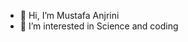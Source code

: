 - 👋 Hi, I’m Mustafa Anjrini
- 👀 I’m interested in Science and coding

<!---
Anjrini/ Mustafa Anjrini is a ✨ special ✨ repository because its `README.md` (this file) appears on your GitHub profile.
You can click the Preview link to take a look at your changes.
--->
